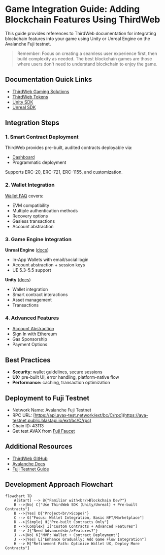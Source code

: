 # Game Integration Guide: Adding Blockchain Features Using ThirdWeb

This guide provides references to ThirdWeb documentation for integrating blockchain features into your game using Unity or Unreal Engine on the Avalanche Fuji testnet.

> Remember: Focus on creating a seamless user experience first, then build complexity as needed. The best blockchain games are those where users don't need to understand blockchain to enjoy the game.

## Documentation Quick Links
- [ThirdWeb Gaming Solutions](https://thirdweb.com/solutions/gaming)  
- [ThirdWeb Tokens](https://portal.thirdweb.com/pre-built-contracts/tokens)  
- [Unity SDK](https://portal.thirdweb.com/sdk/unity)  
- [Unreal SDK](https://portal.thirdweb.com/sdk/unreal)  

## Integration Steps

### 1. Smart Contract Deployment
ThirdWeb provides pre-built, audited contracts deployable via:  
- [Dashboard](https://portal.thirdweb.com/pre-built-contracts/tokens)  
- Programmatic deployment  

Supports ERC-20, ERC-721, ERC-1155, and customization.

### 2. Wallet Integration
[Wallet FAQ](https://portal.thirdweb.com/wallet) covers:  
- EVM compatibility  
- Multiple authentication methods  
- Recovery options  
- Gasless transactions  
- Account abstraction  

### 3. Game Engine Integration

**Unreal Engine** ([docs](https://portal.thirdweb.com/unreal-engine))  
- In-App Wallets with email/social login  
- Account abstraction + session keys  
- UE 5.3–5.5 support  

**Unity** ([docs](https://portal.thirdweb.com/unity/v5))  
- Wallet integration  
- Smart contract interactions  
- Asset management  
- Transactions  

### 4. Advanced Features
- [Account Abstraction](https://portal.thirdweb.com/wallet/smart-wallet)  
- Sign In with Ethereum  
- Gas Sponsorship  
- Payment Options  

## Best Practices
- **Security:** wallet guidelines, secure sessions  
- **UX:** pre-built UI, error handling, platform-native flow  
- **Performance:** caching, transaction optimization  

## Deployment to Fuji Testnet
- Network Name: Avalanche Fuji Testnet  
- RPC URL: [https://api.avax-test.network/ext/bc/C/rpc](https://ava-testnet.public.blastapi.io/ext/bc/C/rpc)
- Chain ID: 43113  
- Get test AVAX from [Fuji Faucet](https://faucet.avax.network/)  

## Additional Resources
- [ThirdWeb GitHub](https://github.com/thirdweb-dev)  
- [Avalanche Docs](https://docs.avax.network/)  
- [Fuji Testnet Guide](https://docs.avax.network/quickstart/fuji-workflow)  

## Development Approach Flowchart

```mermaid
flowchart TD
    A[Start] --> B{"Familiar with<br/>Blockchain Dev?"}
    B -->|No| C["Use ThirdWeb SDK (Unity/Unreal) + Pre-built Contracts"]
    B -->|Yes| D{"Project<br/>Scope?"}
    C --> G["Focus: Wallet Integration, Basic NFT/Marketplace"]
    D -->|Simple| H["Pre-built Contracts Only"]
    D -->|Complex| I["Custom Contracts + Advanced Features"]
    G --> J{"Need Advanced<br/>Features?"}
    J -->|No| K["MVP: Wallet + Contract Deployment"]
    J -->|Yes| L["Enhance Gradually: Add Game Flow Integration"]
    H --> M["Refinement Path: Optimize Wallet UX, Deploy More Contracts"]
